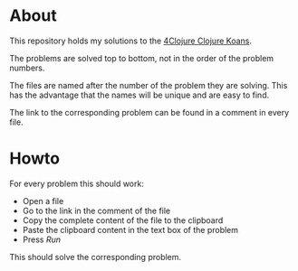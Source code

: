 # About

This repository holds my solutions to the [4Clojure Clojure Koans](http://www.4clojure.com/problems).

The problems are solved top to bottom, not in the order of the problem numbers.

The files are named after the number of the problem they are solving. This has the advantage that the names will be unique and are easy to find.

The link to the corresponding problem can be found in a comment in every file.

# Howto

For every problem this should work:

* Open a file
* Go to the link in the comment of the file
* Copy the complete content of the file to the clipboard
* Paste the clipboard content in the text box of the problem
* Press *Run*

This should solve the corresponding problem.
